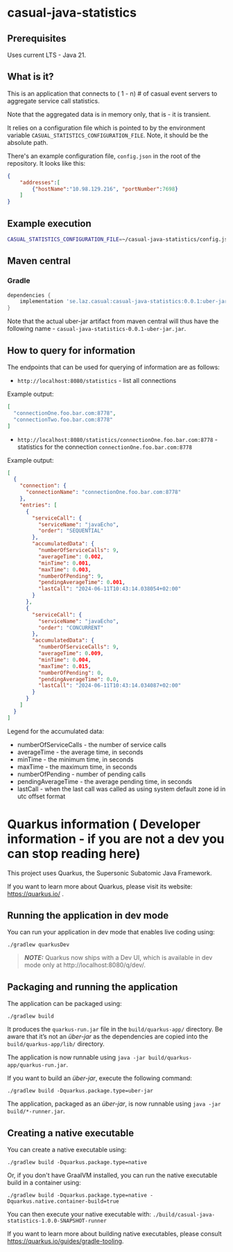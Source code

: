 <!-- //-*- coding: utf-8 -*- -->
# casual-java-statistics

## Prerequisites

Uses current LTS - Java 21.

## What is it?

This is an application that connects to ( 1 - n) # of casual event servers to aggregate service call statistics.

Note that the aggregated data is in memory only, that is - it is transient.

It relies on a configuration file which is pointed to by the environment variable `CASUAL_STATISTICS_CONFIGURATION_FILE`.
Note, it should be the absolute path.

There's an example configuration file, `config.json` in the root of the repository.
It looks like this:
```json
{
    "addresses":[         
        {"hostName":"10.98.129.216", "portNumber":7698}
    ]
}
```

## Example execution

```sh
CASUAL_STATISTICS_CONFIGURATION_FILE=~/casual-java-statistics/config.json java -jar ./build/casual-java-statistics-0.0.1.jar
```

## Maven central

### Gradle

```gradle
dependencies {
    implementation 'se.laz.casual:casual-java-statistics:0.0.1:uber-jar'
}
```

Note that the actual uber-jar artifact from maven central will thus have the following name - `casual-java-statistics-0.0.1-uber-jar.jar`.

## How to query for information

The endpoints that can be used for querying of information are as follows:
* `http://localhost:8080/statistics` - list all connections

Example output:
```json
[
  "connectionOne.foo.bar.com:8778",
  "connectionTwo.foo.bar.com:8778"
]
```

* `http://localhost:8080/statistics/connectionOne.foo.bar.com:8778` - statistics for the connection `connectionOne.foo.bar.com:8778`

Example output:
```json
[
  {
    "connection": {
      "connectionName": "connectionOne.foo.bar.com:8778"
    },
    "entries": [
      {
        "serviceCall": {
          "serviceName": "javaEcho",
          "order": "SEQUENTIAL"
        },
        "accumulatedData": {
          "numberOfServiceCalls": 9,
          "averageTime": 0.002,
          "minTime": 0.001,
          "maxTime": 0.003,
          "numberOfPending": 9,
          "pendingAverageTime": 0.001,
          "lastCall": "2024-06-11T10:43:14.038054+02:00"
        }
      },
      {
        "serviceCall": {
          "serviceName": "javaEcho",
          "order": "CONCURRENT"
        },
        "accumulatedData": {
          "numberOfServiceCalls": 9,
          "averageTime": 0.009,
          "minTime": 0.004,
          "maxTime": 0.015,
          "numberOfPending": 0,
          "pendingAverageTime": 0.0,
          "lastCall": "2024-06-11T10:43:14.034087+02:00"
        }
      }
    ]
  }
]
```
 
Legend for the accumulated data:
* numberOfServiceCalls - the number of service calls
* averageTime - the average time, in seconds
* minTime - the minimum time, in seconds
* maxTime - the maximum time, in seconds
* numberOfPending - number of pending calls
* pendingAverageTime - the average pending time, in seconds
* lastCall - when the last call was called as using system default zone id in utc offset format
  

# Quarkus information ( Developer information - if you are not a dev you can stop reading here)
This project uses Quarkus, the Supersonic Subatomic Java Framework.

If you want to learn more about Quarkus, please visit its website: https://quarkus.io/ .

## Running the application in dev mode

You can run your application in dev mode that enables live coding using:
```shell script
./gradlew quarkusDev
```

> **_NOTE:_**  Quarkus now ships with a Dev UI, which is available in dev mode only at http://localhost:8080/q/dev/.

## Packaging and running the application

The application can be packaged using:
```shell script
./gradlew build
```
It produces the `quarkus-run.jar` file in the `build/quarkus-app/` directory.
Be aware that it’s not an _über-jar_ as the dependencies are copied into the `build/quarkus-app/lib/` directory.

The application is now runnable using `java -jar build/quarkus-app/quarkus-run.jar`.

If you want to build an _über-jar_, execute the following command:
```shell script
./gradlew build -Dquarkus.package.type=uber-jar
```

The application, packaged as an _über-jar_, is now runnable using `java -jar build/*-runner.jar`.

## Creating a native executable

You can create a native executable using: 
```shell script
./gradlew build -Dquarkus.package.type=native
```

Or, if you don't have GraalVM installed, you can run the native executable build in a container using: 
```shell script
./gradlew build -Dquarkus.package.type=native -Dquarkus.native.container-build=true
```

You can then execute your native executable with: `./build/casual-java-statistics-1.0.0-SNAPSHOT-runner`

If you want to learn more about building native executables, please consult https://quarkus.io/guides/gradle-tooling.

